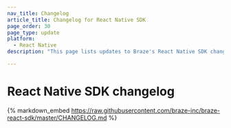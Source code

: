 ```yaml
---
nav_title: Changelog
article_title: Changelog for React Native SDK
page_order: 30
page_type: update
platform:
  - React Native
description: "This page lists updates to Braze's React Native SDK changelog."

---
```


# React Native SDK changelog

{% markdown_embed https://raw.githubusercontent.com/braze-inc/braze-react-sdk/master/CHANGELOG.md %}
